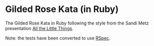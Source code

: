Gilded Rose Kata (in Ruby)
==========================

The Gilded Rose Kata in Ruby following the style from the
Sandi Metz presentation [All the Little Things](https://www.youtube.com/watch?v=8bZh5LMaSmE).

Note: the tests have been converted to use [RSpec](https://relishapp.com/rspec).

